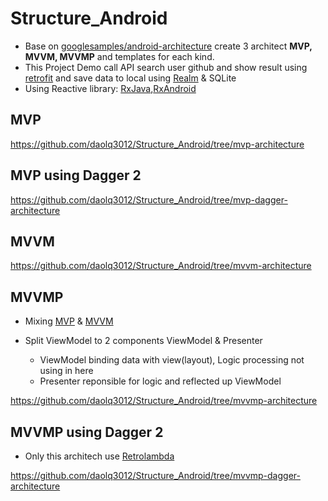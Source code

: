 # Structure_Android
- Base on [googlesamples/android-architecture](https://github.com/googlesamples/android-architecture)
create 3 architect **MVP, MVVM, MVVMP** and templates for each kind.
- This Project Demo call API search user github and show result using [retrofit](https://github.com/square/retrofit) and save data to local using [Realm](https://github.com/realm/realm-java) & SQLite
- Using Reactive library: [RxJava](https://github.com/ReactiveX/RxJava),[RxAndroid](https://github.com/ReactiveX/RxAndroid)

## MVP
https://github.com/daolq3012/Structure_Android/tree/mvp-architecture
## MVP using Dagger 2
https://github.com/daolq3012/Structure_Android/tree/mvp-dagger-architecture
## MVVM
https://github.com/daolq3012/Structure_Android/tree/mvvm-architecture
## MVVMP
- Mixing [MVP](https://github.com/daolq3012/Structure_Android/tree/mvp-architecture) & [MVVM](https://github.com/daolq3012/Structure_Android/tree/mvvm-architecture)

- Split ViewModel to 2 components ViewModel & Presenter
  * ViewModel binding data with view(layout), Logic processing not using in here
  * Presenter reponsible for logic and reflected up ViewModel
  
https://github.com/daolq3012/Structure_Android/tree/mvvmp-architecture
  
## MVVMP using Dagger 2
- Only this architech use [Retrolambda](https://github.com/evant/gradle-retrolambda)

https://github.com/daolq3012/Structure_Android/tree/mvvmp-dagger-architecture

